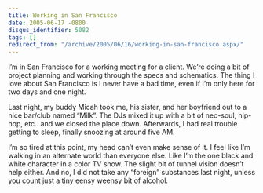 ```yaml
---
title: Working in San Francisco
date: 2005-06-17 -0800
disqus_identifier: 5082
tags: []
redirect_from: "/archive/2005/06/16/working-in-san-francisco.aspx/"
---
```


I’m in San Francisco for a working meeting for a client. We’re doing a
bit of project planning and working through the specs and schematics.
The thing I love about San Francisco is I never have a bad time, even if
I’m only here for two days and one night.

Last night, my buddy Micah took me, his sister, and her boyfriend out to
a nice bar/club named “Milk”. The DJs mixed it up with a bit of
neo-soul, hip-hop, etc.. and we closed the place down. Afterwards, I had
real trouble getting to sleep, finally snoozing at around five AM.

I’m so tired at this point, my head can’t even make sense of it. I feel
like I’m walking in an alternate world than everyone else. Like I’m the
one black and white character in a color TV show. The slight bit of
tunnel vision doesn’t help either. And no, I did not take any “foreign”
substances last night, unless you count just a tiny eensy weensy bit of
alcohol.

